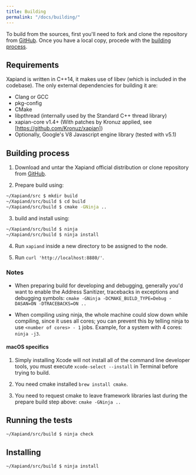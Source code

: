 ```yaml
---
title: Building
permalink: "/docs/building/"
---
```


[GitHub]: https://github.com/Kronuz/Xapiand

To build from the sources, first you'll need to fork and clone the repository
from [GitHub]. Once you have a local copy, procede with the
[building process](#building-process).


## Requirements

Xapiand is written in C++14, it makes use of libev (which is included in the
codebase). The only external dependencies for building it are:

* Clang or GCC
* pkg-config
* CMake
* libpthread (internally used by the Standard C++ thread library)
* xapian-core v1.4+ (With patches by Kronuz applied, see [https://github.com/Kronuz/xapian])
* Optionally, Google's V8 Javascript engine library (tested with v5.1)


## Building process

1. Download and untar the Xapiand official distribution or clone repository
   from [GitHub].

2. Prepare build using:

```sh
~/Xapiand/src $ mkdir build
~/Xapiand/src/build $ cd build
~/Xapiand/src/build $ cmake -GNinja ..
```

3. build and install using:

```sh
~/Xapiand/src/build $ ninja
~/Xapiand/src/build $ ninja install
```

4. Run `xapiand` inside a new directory to be assigned to the node.

5. Run `curl 'http://localhost:8880/'`.


### Notes

* When preparing build for developing and debugging, generally you'd want to
  enable the Address Sanitizer, tracebacks in exceptions and debugging symbols:
  `cmake -GNinja -DCMAKE_BUILD_TYPE=Debug -DASAN=ON -DTRACEBACKS=ON ..`

* When compiling using ninja, the whole machine could slow down while compiling,
  since it uses all cores; you can prevent this by telling ninja to use
  `<number of cores> - 1` jobs. Example, for a system with 4 cores: `ninja -j3`.


#### macOS specifics


1. Simply installing Xcode will not install all of the command line developer
   tools, you must execute `xcode-select --install` in Terminal before trying
   to build.

2. You need cmake installed `brew install cmake`.

3. You need to request cmake to leave framework libraries last during the
   prepare build step above: `cmake -GNinja ..`


## Running the tests

```sh
~/Xapiand/src/build $ ninja check
```


## Installing

```sh
~/Xapiand/src/build $ ninja install
```
